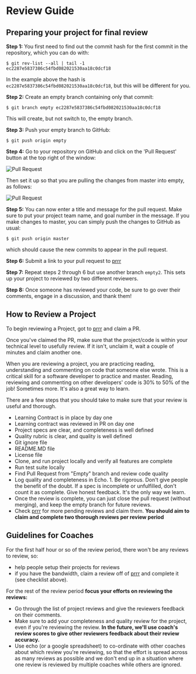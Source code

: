 # Review Guide

## Preparing your project for final review

**Step 1:** You first need to find out the commit hash for the first commit in the repository, which you can do with:

```
$ git rev-list --all | tail -1
ec2287e5837386c54fbd082021530aa18c0dcf18
```

In the example above the hash is ```ec2287e5837386c54fbd082021530aa18c0dcf18```, but this will be different for you.

**Step 2:** Create an empty branch containing only that commit:

```$ git branch empty ec2287e5837386c54fbd082021530aa18c0dcf18```

This will create, but not switch to, the empty branch.

**Step 3:** Push your empty branch to GitHub:

```$ git push origin empty```

**Step 4:** Go to your repository on GitHub and click on the 'Pull Request' button at the top right of the window:

![Pull Request](/images/pull_request_1.png)

Then set it up so that you are pulling the changes from master into empty, as follows:

![Pull Request](/images/pull_request_2.png)

**Step 5:** You can now enter a title and message for the pull request. Make sure to put your project team name, and goal number in the message. If you make changes to master, you can simply push the changes to GitHub as usual:

```$ git push origin master```

which should cause the new commits to appear in the pull request.

**Step 6:** Submit a link to your pull request to [prrr](http://prrr.apps.learnersguild.org)

**Step 7:** Repeat steps 2 through 6 but use another branch ```empty2```. This sets up your project to reviewed by two different reviewers.

**Step 8:** Once someone has reviewed your code, be sure to go over their comments, engage in a discussion, and thank them!


## How to Review a Project

To begin reviewing a Project, got to [prrr](http://prrr.apps.learnersguild.org) and claim a PR.

Once you've claimed the PR, make sure that the project/code is within your technical level to usefully review. If it isn't, unclaim it, wait a couple of minutes and claim another one.

When you are reviewing a project, you are practicing reading, understanding and commenting on code that someone else wrote. This is a critical skill for a software developer to practice and master. Reading, reviewing and commenting on other developers' code is 30% to 50% of the job! Sometimes more. It's also a great way to learn.

There are a few steps that you should take to make sure that your review is useful and thorough.

- Learning Contract is in place by day one
- Learning contract was reviewed in PR on day one
- Project specs are clear, and completeness is well defined
- Quality rubric is clear, and quality is well defined
- Git ignore file
- README.MD file
- License file
- Clone, and run project locally and verify all features are complete
- Run test suite locally
- Find Pull Request from "Empty" branch and review code quality
- Log quality and completeness in Echo. 1. Be rigorous. Don't give people the benefit of the doubt. If a spec is incomplete or unfulfilled, don't count it as complete. Give honest feedback. It's the only way we learn.
- Once the review is complete, you can just close the pull request (without merging), and keep the empty branch for future reviews.
- Check [prrr](http://prrr.apps.learnersguild.org) for more pending reviews and claim them. **You should aim to claim and complete two thorough reviews per review period**

## Guidelines for Coaches

For the first half hour or so of the review period, there won't be any reviews to review, so:

- help people setup their projects for reviews
- if you have the bandwidth, claim a review off of [prrr](http://prrr.apps.learnersguild.org) and complete it (see checklist above).

For the rest of the review period **focus your efforts on reviewing the reviews:**

- Go through the list of project reviews and give the reviewers feedback on their comments.
- Make sure to add your completeness and quality review for the project, even if you're reviewing the review. **In the future, we'll use coach's review scores to give other reviewers feedback about their review accuracy.**
- Use echo (or a google spreadsheet) to co-ordinate with other coaches about which review you're reviewing, so that the effort is spread across as many reviews as possible and we don't end up in a situation where one review is reviewed by multiple coaches while others are ignored.
